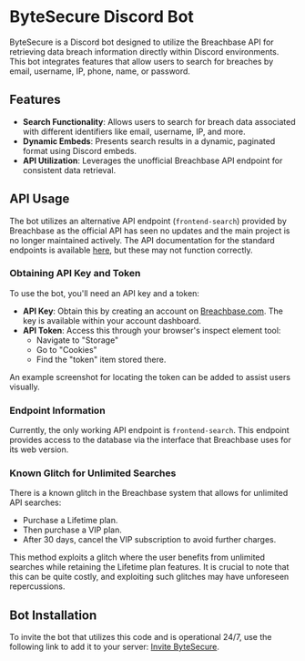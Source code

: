 # ByteSecure Discord Bot

ByteSecure is a Discord bot designed to utilize the Breachbase API for retrieving data breach information directly within Discord environments. This bot integrates features that allow users to search for breaches by email, username, IP, phone, name, or password.

## Features

- **Search Functionality**: Allows users to search for breach data associated with different identifiers like email, username, IP, and more.
- **Dynamic Embeds**: Presents search results in a dynamic, paginated format using Discord embeds.
- **API Utilization**: Leverages the unofficial Breachbase API endpoint for consistent data retrieval.

## API Usage

The bot utilizes an alternative API endpoint (`frontend-search`) provided by Breachbase as the official API has seen no updates and the main project is no longer maintained actively. The API documentation for the standard endpoints is available [here](https://breachbase.com/apidocs), but these may not function correctly.

### Obtaining API Key and Token

To use the bot, you'll need an API key and a token:

- **API Key**: Obtain this by creating an account on [Breachbase.com](https://breachbase.com). The key is available within your account dashboard.
- **API Token**: Access this through your browser's inspect element tool:
  - Navigate to "Storage"
  - Go to "Cookies"
  - Find the "token" item stored there.

An example screenshot for locating the token can be added to assist users visually.

### Endpoint Information

Currently, the only working API endpoint is `frontend-search`. This endpoint provides access to the database via the interface that Breachbase uses for its web version.

### Known Glitch for Unlimited Searches

There is a known glitch in the Breachbase system that allows for unlimited API searches:
- Purchase a Lifetime plan.
- Then purchase a VIP plan.
- After 30 days, cancel the VIP subscription to avoid further charges.

This method exploits a glitch where the user benefits from unlimited searches while retaining the Lifetime plan features. It is crucial to note that this can be quite costly, and exploiting such glitches may have unforeseen repercussions.

## Bot Installation

To invite the bot that utilizes this code and is operational 24/7, use the following link to add it to your server: [Invite ByteSecure](https://discord.com/oauth2/authorize?client_id=1116086186172219473&permissions=0&scope=bot).
